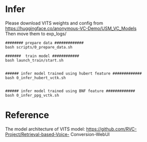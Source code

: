 # Infer
Please download VITS weights and config from https://huggingface.co/anonymous-VC-Demo/USM_VC_Models  
Then move them to exp_logs/  
```
######## prepare data #############
bash scripts/0_prepare_data.sh

#######  train model ############
bash launch_train/start.sh


###### infer model trained using hubert feature #############
bash 0_infer_hubert_vctk.sh


###### infer model trained using BNF feature #############
bash 0_infer_ppg_vctk.sh

```

# Reference
The model architecture of VITS model: 
https://github.com/RVC-Project/Retrieval-based-Voice-
Conversion-WebUI